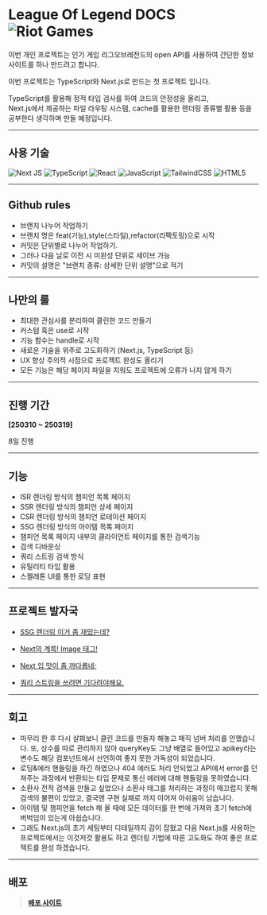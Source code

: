 # League Of Legend DOCS ![Riot Games](https://img.shields.io/badge/riotgames-D32936.svg?style=for-the-badge&logo=riotgames&logoColor=white)

이번 개인 프로젝트는 인기 게임 리그오브레전드의 open API를 사용하여 간단한 정보 사이트를 하나 만드려고 합니다.

이번 프로젝트는 TypeScript와 Next.js로 만드는 첫 프로젝트 입니다.

TypeScript를 활용해 정적 타입 검사를 하여 코드의 안정성을 올리고,
<br>
Next.js에서 제공하는 파일 라우팅 시스템, cache를 활용한 렌더링 종류별 활용 등을 공부한다 생각하며 만들 예정입니다.

---

## 사용 기술

![Next JS](https://img.shields.io/badge/Next-black?style=for-the-badge&logo=next.js&logoColor=white)
![TypeScript](https://img.shields.io/badge/typescript-%23007ACC.svg?style=for-the-badge&logo=typescript&logoColor=white)
![React](https://img.shields.io/badge/react-%2320232a.svg?style=for-the-badge&logo=react&logoColor=%2361DAFB)
![JavaScript](https://img.shields.io/badge/javascript-%23323330.svg?style=for-the-badge&logo=javascript&logoColor=%23F7DF1E)
![TailwindCSS](https://img.shields.io/badge/tailwindcss-%2338B2AC.svg?style=for-the-badge&logo=tailwind-css&logoColor=white)
![HTML5](https://img.shields.io/badge/html5-%23E34F26.svg?style=for-the-badge&logo=html5&logoColor=white)

---

## Github rules

- 브랜치 나누어 작업하기
- 브랜치 명은 feat(기능),style(스타일),refactor(리팩토링)으로 시작
- 커밋은 단위별로 나누어 작업하기.
- 그러나 다음 날로 이전 시 미완성 단위로 세이브 가능
- 커밋의 설명은 "브랜치 종류: 상세한 단위 설명"으로 적기

---

## 나만의 룰

- 최대한 관심사를 분리하여 클린한 코드 만들기
- 커스텀 훅은 use로 시작
- 기능 함수는 handle로 시작
- 새로운 기술을 위주로 고도화하기 (Next.js, TypeScript 등)
- UX 향상 주의적 시점으로 프로젝트 완성도 올리기
- 모든 기능은 해당 페이지 파일을 지워도 프로젝트에 오류가 나지 않게 하기

---

## 진행 기간

**[250310 ~ 250319]**

8일 진행

---

## 기능

- ISR 렌더링 방식의 챔피언 목록 페이지
- SSR 렌더링 방식의 챔피언 상세 페이지
- CSR 렌더링 방식의 챔피언 로테이션 페이지
- SSG 렌더링 방식의 아이템 목록 페이지
- 챔피언 목록 페이지 내부의 클라이언트 페이지를 통한 검색기능
- 검색 디바운싱
- 쿼리 스트링 검색 방식
- 유틸리티 타입 활용
- 스켈레톤 UI를 통한 로딩 표현

---

## 프로젝트 발자국

- [SSG 렌더링 이거 좀 재밌는데?](https://velog.io/@rlarudals61/250311-SSG-%ED%8E%98%EC%9D%B4%EC%A7%80-%EC%9E%90%EC%84%B8%ED%9E%88-%EB%B3%B4%EC%9E%90)

- [Next의 계륵! Image 태그!](https://velog.io/@rlarudals61/250312Next.js%EC%9D%98-%EC%9A%95%EC%8B%AC-Image)

- [Next 입 맛이 좀 까다롭네;](https://velog.io/@rlarudals61/250313-%EB%84%A5%EC%8A%A4%ED%8A%B8-%EC%9E%85%EB%A7%9B-%EB%A7%9E%EC%B6%B0%EC%A3%BC%EA%B8%B0-%EC%B0%B8-%EC%96%B4%EB%A0%B5%EB%84%A4)

- [쿼리 스트링을 쓰려면 기다려야해요.](https://velog.io/@rlarudals61/250314-Next.js%EA%B0%80-%EC%99%9C-%EC%9D%B4%EB%A0%87%EA%B2%8C-%ED%95%98%EB%9D%BC%EA%B3%A0-%ED%95%98%EB%8A%94%EC%A7%80-%EC%95%8C%EC%95%84)

---

## 회고

- 마무리 한 후 다시 살펴보니 클린 코드를 만들자 해놓고 매직 넘버 처리를 안했습니다. 또, 상수를 따로 관리하지 않아 queryKey도 그냥 배열로 들어있고 apikey라는 변수도 해당 컴포넌트에서 선언하여 좋지 못한 가독성이 되었습니다.
- 로딩&에러 핸들링을 하긴 하였으나 404 에러도 처리 안되었고 API에서 error를 던져주는 과정에서 반환되는 타입 문제로 통신 에러에 대해 핸들링을 못하였습니다.
- 소환사 전적 검색을 만들고 싶었으나 소환사 태그를 처리하는 과정이 매끄럽지 못해 검색의 불편이 있었고, 결국엔 구현 실패로 까지 이어져 아쉬움이 남습니다.
- 아이템 및 챔피언을 fetch 해 올 때에 모든 데이터를 한 번에 가져와 초기 fetch에 버벅임이 있는게 아쉽습니다.
- 그래도 Next.js의 초기 세팅부터 디테일까지 감이 잡혔고 다음 Next.js를 사용하는 프로젝트에서는 이것저것 활용도 하고 렌더링 기법에 따른 고도화도 하여 좋은 프로젝트를 완성 하겠습니다.

---

## 배포

> [**배포 사이트**](https://leagueoflegend-docs.vercel.app/)
